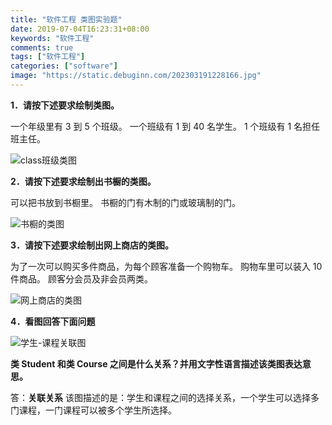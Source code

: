 ```yaml
---
title: "软件工程 类图实验题"
date: 2019-07-04T16:23:31+08:00
keywords: "软件工程"
comments: true
tags: ["软件工程"]
categories: ["software"]
image: "https://static.debuginn.com/202303191228166.jpg"
---
```


**1．请按下述要求绘制类图。**

一个年级里有 3 到 5 个班级。
一个班级有 1 到 40 名学生。
1 个班级有 1 名担任班主任。

![class班级类图](https://static.debuginn.com/202303191229848.png)

**2．请按下述要求绘制出书橱的类图。**

可以把书放到书橱里。
书橱的门有木制的门或玻璃制的门。

![书橱的类图](https://static.debuginn.com/202303191230260.png)

**3．请按下述要求绘制出网上商店的类图。**

为了一次可以购买多件商品，为每个顾客准备一个购物车。
购物车里可以装入 10 件商品。
顾客分会员及非会员两类。

![网上商店的类图](https://static.debuginn.com/202303191231932.png)

**4．看图回答下面问题** 

![学生-课程关联图](https://static.debuginn.com/202303191232619.png)

**类 Student 和类 Course 之间是什么关系？并用文字性语言描述该类图表达意思。**

答：**关联关系**
该图描述的是：学生和课程之间的选择关系，一个学生可以选择多门课程，一门课程可以被多个学生所选择。